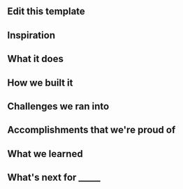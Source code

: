 ## Edit this template

## Inspiration

## What it does

## How we built it

## Challenges we ran into

## Accomplishments that we're proud of

## What we learned

## What's next for _____
